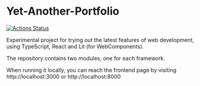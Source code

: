 Yet-Another-Portfolio
================

[![Actions Status](https://github.com/Elopteryx/yap/workflows/Yap%20CI/badge.svg)](https://github.com/Elopteryx/yap/actions)

Experimental project for trying out the latest features of web development, using TypeScript, React and Lit (for WebComponents).

The repository contains two modules, one for each framework.

When running it locally, you can reach the frontend page by visiting http://localhost:3000 or http://localhost:8000